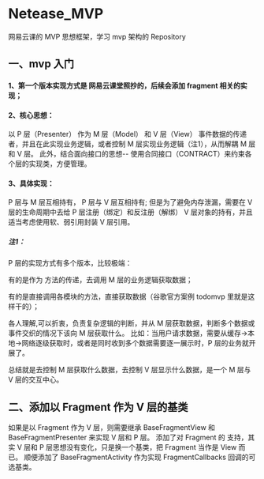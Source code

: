 # Netease_MVP
网易云课的 MVP 思想框架，学习 mvp 架构的 Repository

## 一、mvp 入门

####  1、第一个版本实现方式是 网易云课堂照抄的，后续会添加 fragment 相关的实现；

####  2、核心思想：

以 P 层（Presenter） 作为 M 层（Model） 和 V 层（View） 事件数据的传递者，并且在此实现业务逻辑，或者控制 M 层实现业务逻辑（注1），从而解耦 M 层和 V 层。
此外，结合面向接口的思想-- 使用合同接口（CONTRACT）来约束各个层的实现类，方便管理。

####  3、具体实现：

P 层与 M 层互相持有， P 层与 V 层互相持有; 但是为了避免内存泄漏，需要在 V 层的生命周期中去给 P 层注册（绑定）和反注册（解绑） V 层对象的持有，并且适当考虑使用软、弱引用封装 V 层引用。

#####  注1： 

P 层的实现方式有多个版本，比较极端：

有的是作为 方法的传递，去调用 M 层的业务逻辑获取数据；

有的是直接调用各模块的方法，直接获取数据（谷歌官方案例 todomvp 里就是这样干的）；

各人理解,可以折衷，负责复杂逻辑的判断，并从 M 层获取数据，判断多个数据或事件交织的情况下该向 M 层获取什么。 比如：当用户请求数据，需要从缓存->本地->网络逐级获取时，或者是同时收到多个数据需要逐一展示时，P 层的业务就开展了。

 总结就是去控制 M 层获取什么数据，去控制 V 层显示什么数据，是一个 M 层与 V 层的交互中心。

## 二、添加以 Fragment 作为 V 层的基类

如果是以 Fragment 作为 V 层，则需要继承 BaseFragmentView 和 BaseFragmentPresenter 来实现 V 层和 P 层。
添加了对 Fragment 的 支持，其实 V 层和 P 层思想没有变化，只是换一个基类，把 Fragment 当作是 View 而已。
顺便添加了 BaseFragmentActivity 作为实现 FragmentCallbacks 回调的可选基类。
